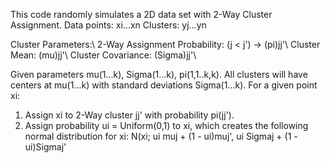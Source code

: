 This code randomly simulates a 2D data set with 2-Way Cluster Assignment.
Data points: xi...xn
Clusters: yj...yn

Cluster Parameters:\\
2-Way Assignment Probability: (j < j') -> (pi)jj'\\
Cluster Mean: (mu)jj'\\
Cluster Covariance: (Sigma)jj'\\


Given parameters mu(1...k), Sigma(1...k), pi(1,1..k,k). All clusters will have centers at mu(1...k) with standard deviations Sigma(1...k).
For a given point xi:
1. Assign xi to 2-Way cluster jj' with probability pi(jj').
2. Assign probability ui = Uniform(0,1) to xi, which creates the following normal distribution for xi:
N(xi; ui muj + (1 - ui)muj', ui Sigmaj + (1 - ui)Sigmaj'
